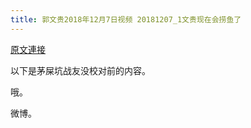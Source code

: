 ```yaml
---
title: 郭文贵2018年12月7日视频 20181207_1文贵现在会捞鱼了
---
```


[原文連接](https://gnews.org/ThreadView/53478556)

以下是茅屎坑战友没校对前的内容。

  哦。

  微博。
